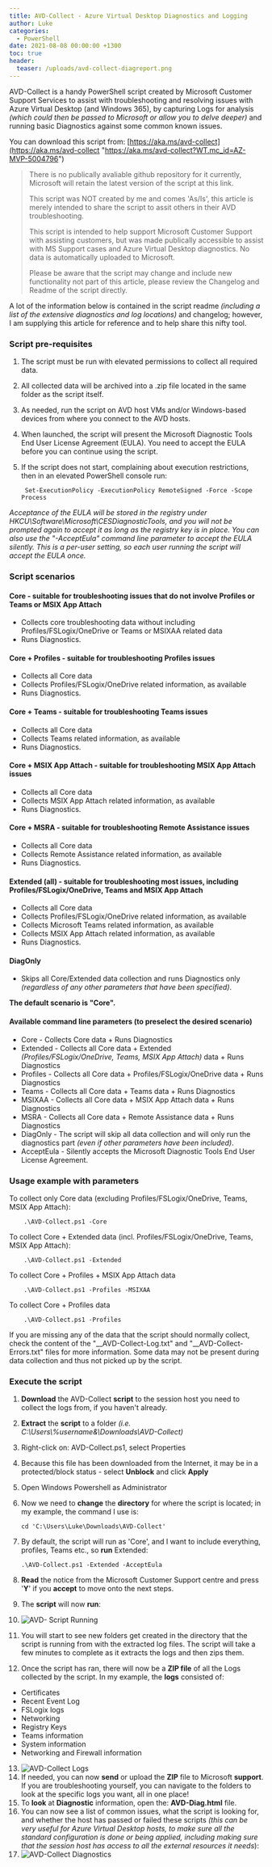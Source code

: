 ```yaml
---
title: AVD-Collect - Azure Virtual Desktop Diagnostics and Logging
author: Luke
categories:
  - PowerShell
date: 2021-08-08 00:00:00 +1300
toc: true
header:
  teaser: /uploads/avd-collect-diagreport.png
---
```


AVD-Collect is a handy PowerShell script created by Microsoft Customer Support Services to assist with troubleshooting and resolving issues with Azure Virtual Desktop (and Windows 365), by capturing Logs for analysis _(which could then be passed to Microsoft or allow you to delve deeper)_ and running basic Diagnostics against some common known issues.

You can download this script from: [https://aka.ms/avd-collect](https://aka.ms/avd-collect "https://aka.ms/avd-collect?WT.mc_id=AZ-MVP-5004796")

> There is no publically avaliable github repository for it currently, Microsoft will retain the latest version of the script at this link.
>
> This script was NOT created by me and comes 'As/Is', this article is merely intended to share the script to assit others in their AVD troubleshooting.
>
> This script is intended to help support Microsoft Customer Support with assisting customers, but was made publically accessible to assist with MS Support cases and Azure Virtual Desktop diagnostics. No data is automatically uploaded to Microsoft.
>
> Please be aware that the script may change and include new functionality not part of this article, please review the Changelog and Readme of the script directly.

A lot of the information below is contained in the script readme _(including a list of the extensive diagnostics and log locations)_ and changelog; however, I am supplying this article for reference and to help share this nifty tool.

### Script pre-requisites

1. The script must be run with elevated permissions to collect all required data.
2. All collected data will be archived into a .zip file located in the same folder as the script itself.
3. As needed, run the script on AVD host VMs and/or Windows-based devices from where you connect to the AVD hosts.
4. When launched, the script will present the Microsoft Diagnostic Tools End User License Agreement (EULA). You need to accept the EULA before you can continue using the script.
5. If the script does not start, complaining about execution restrictions, then in an elevated PowerShell console run:

       	Set-ExecutionPolicy -ExecutionPolicy RemoteSigned -Force -Scope Process

_Acceptance of the EULA will be stored in the registry under HKCU\\Software\\Microsoft\\CESDiagnosticTools, and you will not be prompted again to accept it as long as the registry key is in place._ _You can also use the "-AcceptEula" command line parameter to accept the EULA silently._ _This is a per-user setting, so each user running the script will accept the EULA once._

### Script scenarios

#### Core - suitable for troubleshooting issues that do not involve Profiles or Teams or MSIX App Attach

* Collects core troubleshooting data without including Profiles/FSLogix/OneDrive or Teams or MSIXAA related data
* Runs Diagnostics.

#### Core + Profiles - suitable for troubleshooting Profiles issues

* Collects all Core data
* Collects Profiles/FSLogix/OneDrive related information, as available
* Runs Diagnostics. 

#### Core + Teams - suitable for troubleshooting Teams issues

* Collects all Core data
* Collects Teams related information, as available
* Runs Diagnostics.

#### Core + MSIX App Attach - suitable for troubleshooting MSIX App Attach issues

* Collects all Core data
* Collects MSIX App Attach related information, as available
* Runs Diagnostics.

#### Core + MSRA - suitable for troubleshooting Remote Assistance issues

* Collects all Core data
* Collects Remote Assistance related information, as available
* Runs Diagnostics.

#### Extended (all) - suitable for troubleshooting most issues, including Profiles/FSLogix/OneDrive, Teams and MSIX App Attach

* Collects all Core data
* Collects Profiles/FSLogix/OneDrive related information, as available
* Collects Microsoft Teams related information, as available
* Collects MSIX App Attach related information, as available
* Runs Diagnostics.

#### DiagOnly

* Skips all Core/Extended data collection and runs Diagnostics only _(regardless of any other parameters that have been specified)_.

**The default scenario is "Core".​​​​​​​**

#### Available command line parameters (to preselect the desired scenario)

* Core - Collects Core data + Runs Diagnostics
* Extended - Collects all Core data + Extended _(Profiles/FSLogix/OneDrive, Teams, MSIX App Attach)_ data + Runs Diagnostics
* Profiles - Collects all Core data + Profiles/FSLogix/OneDrive data + Runs Diagnostics
* Teams - Collects all Core data + Teams data + Runs Diagnostics
* MSIXAA - Collects all Core data + MSIX App Attach data + Runs Diagnostics
* MSRA - Collects all Core data + Remote Assistance data + Runs Diagnostics
* DiagOnly - The script will skip all data collection and will only run the diagnostics part _(even if other parameters have been included)_.
* AcceptEula - Silently accepts the Microsoft Diagnostic Tools End User License Agreement.

### Usage example with parameters

To collect only Core data (excluding Profiles/FSLogix/OneDrive, Teams, MSIX App Attach):

    	.\AVD-Collect.ps1 -Core

To collect Core + Extended data (incl. Profiles/FSLogix/OneDrive, Teams, MSIX App Attach):

    	.\AVD-Collect.ps1 -Extended

To collect Core + Profiles + MSIX App Attach data

    	.\AVD-Collect.ps1 -Profiles -MSIXAA

To collect Core + Profiles data

    	.\AVD-Collect.ps1 -Profiles

​​​​​​​If you are missing any of the data that the script should normally collect, check the content of the "__AVD-Collect-Log.txt" and "__AVD-Collect-Errors.txt" files for more information. Some data may not be present during data collection and thus not picked up by the script.

### Execute the script

 1. **Download** the AVD-Collect **script** to the session host you need to collect the logs from, if you haven't already.
 2. **Extract** the **script** to a folder _(i.e. C:\\Users\\%username&\\Downloads\\AVD-Collect)_
 3. Right-click on: AVD-Collect.ps1, select Properties
 4. Because this file has been downloaded from the Internet, it may be in a protected/block status - select **Unblock** and click **Apply**
 5. Open Windows Powershell as Administrator
 6. Now we need to **change** the **directory** for where the script is located; in my example, the command I use is:

        cd 'C:\Users\Luke\Downloads\AVD-Collect'
 7. By default, the script will run as 'Core', and I want to include everything, profiles, Teams etc., so **run** Extended:  

        .\AVD-Collect.ps1 -Extended -AcceptEula
 8. **Read** the notice from the Microsoft Customer Support centre and press '**Y**' if you **accept** to move onto the next steps.
 9. The **script** will now **run**:
10. ![AVD- Script Running](/uploads/avd-collect_running.png "AVD- Script Running")
11. You will start to see new folders get created in the directory that the script is running from with the extracted log files. The script will take a few minutes to complete as it extracts the logs and then zips them.
12. Once the script has ran, there will now be a **ZIP file** of all the Logs collected by the script. In my example, the **logs** consisted of:

* Certificates
* Recent Event Log
* FSLogix logs
* Networking
* Registry Keys
* Teams information
* System information
* Networking and Firewall information

13. ![AVD-Collect Logs](/uploads/avd-collect-postrun.png "AVD-Collect Logs")
14. If needed, you can now **send** or upload the **ZIP** file to Microsoft **support**. If you are troubleshooting yourself, you can navigate to the folders to look at the specific logs you want, all in one place!
15. To **look** at **Diagnostic** information, open the: **AVD-Diag.html** file.
16. You can now see a list of common issues, what the script is looking for, and whether the host has passed or failed these scripts _(this can be very useful for Azure Virtual Desktop hosts, to make sure all the standard configuration is done or being applied, including making sure that the session host has access to all the external resources it needs_):
17. ![AVD-Collect Diagnostics](/uploads/avd-collect-diagreport.png "AVD-Collect Diagnostics")
